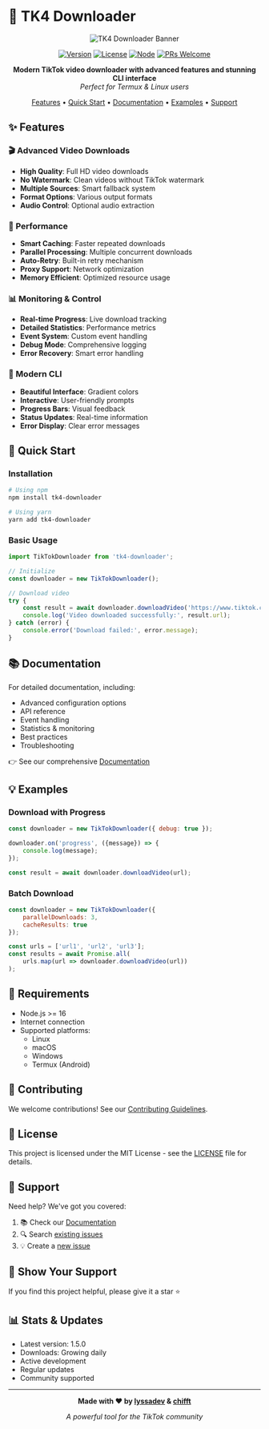 # 🎥 TK4 Downloader

<div align="center">

![TK4 Downloader Banner](https://your-banner-image-url.png)

[![Version](https://img.shields.io/badge/version-1.5.0-blue.svg?style=for-the-badge)](https://github.com/lyssadev/tk4-downloader)
[![License](https://img.shields.io/badge/license-MIT-green.svg?style=for-the-badge)](LICENSE)
[![Node](https://img.shields.io/badge/node-%3E%3D16-brightgreen.svg?style=for-the-badge)](https://nodejs.org)
[![PRs Welcome](https://img.shields.io/badge/PRs-welcome-brightgreen.svg?style=for-the-badge)](https://github.com/lyssadev/tk4-downloader/pulls)

**Modern TikTok video downloader with advanced features and stunning CLI interface**  
*Perfect for Termux & Linux users*

[Features](#features) •
[Quick Start](#quick-start) •
[Documentation](DOCS.md) •
[Examples](#examples) •
[Support](#support)

</div>

## ✨ Features

### 🎬 Advanced Video Downloads
- **High Quality**: Full HD video downloads
- **No Watermark**: Clean videos without TikTok watermark
- **Multiple Sources**: Smart fallback system
- **Format Options**: Various output formats
- **Audio Control**: Optional audio extraction

### 🚀 Performance
- **Smart Caching**: Faster repeated downloads
- **Parallel Processing**: Multiple concurrent downloads
- **Auto-Retry**: Built-in retry mechanism
- **Proxy Support**: Network optimization
- **Memory Efficient**: Optimized resource usage

### 📊 Monitoring & Control
- **Real-time Progress**: Live download tracking
- **Detailed Statistics**: Performance metrics
- **Event System**: Custom event handling
- **Debug Mode**: Comprehensive logging
- **Error Recovery**: Smart error handling

### 🎨 Modern CLI
- **Beautiful Interface**: Gradient colors
- **Interactive**: User-friendly prompts
- **Progress Bars**: Visual feedback
- **Status Updates**: Real-time information
- **Error Display**: Clear error messages

## 🚀 Quick Start

### Installation
```bash
# Using npm
npm install tk4-downloader

# Using yarn
yarn add tk4-downloader
```

### Basic Usage
```javascript
import TikTokDownloader from 'tk4-downloader';

// Initialize
const downloader = new TikTokDownloader();

// Download video
try {
    const result = await downloader.downloadVideo('https://www.tiktok.com/@user/video/1234567890');
    console.log('Video downloaded successfully:', result.url);
} catch (error) {
    console.error('Download failed:', error.message);
}
```

## 📚 Documentation

For detailed documentation, including:
- Advanced configuration options
- API reference
- Event handling
- Statistics & monitoring
- Best practices
- Troubleshooting

👉 See our comprehensive [Documentation](DOCS.md)

## 💡 Examples

### Download with Progress
```javascript
const downloader = new TikTokDownloader({ debug: true });

downloader.on('progress', ({message}) => {
    console.log(message);
});

const result = await downloader.downloadVideo(url);
```

### Batch Download
```javascript
const downloader = new TikTokDownloader({
    parallelDownloads: 3,
    cacheResults: true
});

const urls = ['url1', 'url2', 'url3'];
const results = await Promise.all(
    urls.map(url => downloader.downloadVideo(url))
);
```

## 🔧 Requirements

- Node.js >= 16
- Internet connection
- Supported platforms:
  - Linux
  - macOS
  - Windows
  - Termux (Android)

## 🤝 Contributing

We welcome contributions! See our [Contributing Guidelines](CONTRIBUTING.md).

## 📝 License

This project is licensed under the MIT License - see the [LICENSE](LICENSE) file for details.

## 💬 Support

Need help? We've got you covered:

1. 📚 Check our [Documentation](DOCS.md)
2. 🔍 Search [existing issues](https://github.com/lyssadev/tk4-downloader/issues)
3. 💡 Create a [new issue](https://github.com/lyssadev/tk4-downloader/issues/new)

## 🌟 Show Your Support

If you find this project helpful, please give it a star ⭐️

## 📊 Stats & Updates

- Latest version: 1.5.0
- Downloads: Growing daily
- Active development
- Regular updates
- Community supported

---

<div align="center">

**Made with ❤️ by [lyssadev](https://github.com/lyssadev) & [chifft](https://github.com/chifft)**

*A powerful tool for the TikTok community*

</div>

